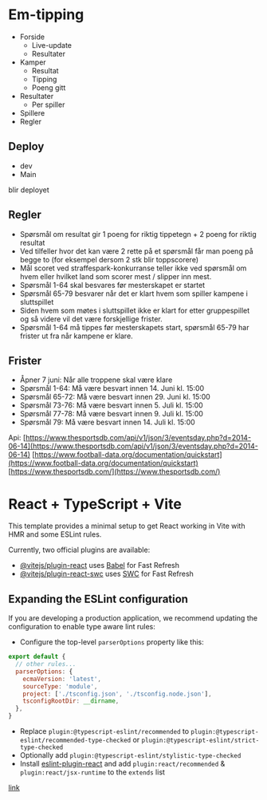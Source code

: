 # Em-tipping

- Forside
    - Live-update
    - Resultater
- Kamper
    - Resultat
    - Tipping
    - Poeng gitt
- Resultater
    - Per spiller
- Spillere
- Regler

## Deploy

- dev
- Main

blir deployet

## Regler

- Spørsmål om resultat gir 1 poeng for riktig tippetegn + 2 poeng for riktig resultat
- Ved tilfeller hvor det kan være 2 rette på et spørsmål får man poeng på begge to (for eksempel dersom 2 stk blir toppscorere)
- Mål scoret ved straffespark-konkurranse teller ikke ved spørsmål om hvem eller hvilket land som scorer mest / slipper inn mest.
- Spørsmål 1-64 skal besvares før mesterskapet er startet
- Spørsmål 65-79 besvarer når det er klart hvem som spiller kampene i sluttspillet
- Siden hvem som møtes i sluttspillet ikke er klart for etter gruppespillet og så videre vil det være forskjellige frister.
- Spørsmål 1-64 må tippes før mesterskapets start, spørsmål 65-79 har frister ut fra når kampene er klare.

## Frister

- Åpner 7 juni: Når alle troppene skal være klare
- Spørsmål 1-64:  Må være besvart innen 14. Juni kl. 15:00
- Spørsmål 65-72: Må være besvart innen 29. Juni kl. 15:00
- Spørsmål 73-76: Må være besvart innen 5. Juli kl. 15:00
- Spørsmål 77-78: Må være besvart innen 9. Juli kl. 15:00
- Spørsmål 79: Må være besvart innen 14. Juli kl. 15:00

Api: 
[https://www.thesportsdb.com/api/v1/json/3/eventsday.php?d=2014-06-14](https://www.thesportsdb.com/api/v1/json/3/eventsday.php?d=2014-06-14)
[https://www.football-data.org/documentation/quickstart](https://www.football-data.org/documentation/quickstart)
[https://www.thesportsdb.com/](https://www.thesportsdb.com/)


# React + TypeScript + Vite

This template provides a minimal setup to get React working in Vite with HMR and some ESLint rules.

Currently, two official plugins are available:

- [@vitejs/plugin-react](https://github.com/vitejs/vite-plugin-react/blob/main/packages/plugin-react/README.md) uses [Babel](https://babeljs.io/) for Fast Refresh
- [@vitejs/plugin-react-swc](https://github.com/vitejs/vite-plugin-react-swc) uses [SWC](https://swc.rs/) for Fast Refresh

## Expanding the ESLint configuration

If you are developing a production application, we recommend updating the configuration to enable type aware lint rules:

- Configure the top-level `parserOptions` property like this:

```js
export default {
  // other rules...
  parserOptions: {
    ecmaVersion: 'latest',
    sourceType: 'module',
    project: ['./tsconfig.json', './tsconfig.node.json'],
    tsconfigRootDir: __dirname,
  },
}
```

- Replace `plugin:@typescript-eslint/recommended` to `plugin:@typescript-eslint/recommended-type-checked` or `plugin:@typescript-eslint/strict-type-checked`
- Optionally add `plugin:@typescript-eslint/stylistic-type-checked`
- Install [eslint-plugin-react](https://github.com/jsx-eslint/eslint-plugin-react) and add `plugin:react/recommended` & `plugin:react/jsx-runtime` to the `extends` list


[link](https://dev.to/mursalfk/effortless-data-management-connecting-google-sheets-to-your-reactjs-project-n96)

